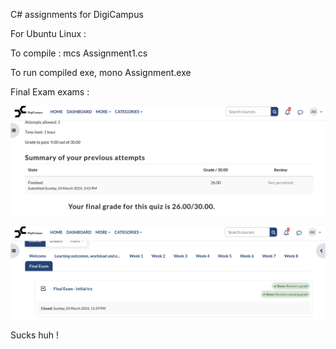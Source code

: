 C# assignments for DigiCampus


For Ubuntu Linux :

To compile :
mcs Assignment1.cs

To run compiled exe, 
mono Assignment.exe



Final Exam exams : 

![got a 26/30!](<Screenshot from 2024-03-31 15-10-47.png>)

![Passed in the first Try](<Screenshot from 2024-03-31 15-09-07.png>)

Sucks huh !